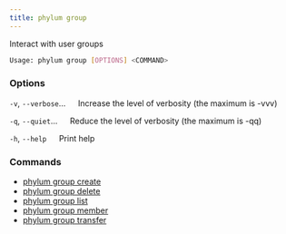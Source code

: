 ```yaml
---
title: phylum group
---
```


Interact with user groups

```sh
Usage: phylum group [OPTIONS] <COMMAND>
```

### Options

`-v`, `--verbose`...
&emsp; Increase the level of verbosity (the maximum is -vvv)

`-q`, `--quiet`...
&emsp; Reduce the level of verbosity (the maximum is -qq)

`-h`, `--help`
&emsp; Print help

### Commands

* [phylum group create](./phylum_group_create.md)
* [phylum group delete](./phylum_group_delete.md)
* [phylum group list](./phylum_group_list.md)
* [phylum group member](./phylum_group_member.md)
* [phylum group transfer](./phylum_group_transfer.md)
